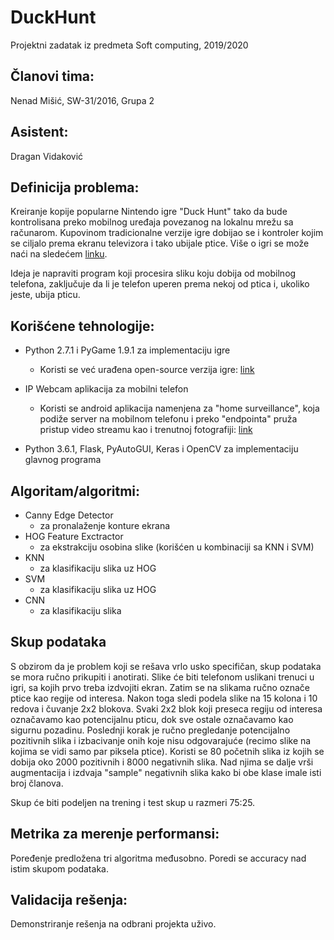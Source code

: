 # DuckHunt
Projektni zadatak iz predmeta Soft computing, 2019/2020


## Članovi tima:
   Nenad Mišić, SW-31/2016, Grupa 2


## Asistent:
   Dragan Vidaković

## Definicija problema:
Kreiranje kopije popularne Nintendo igre "Duck Hunt" tako da bude kontrolisana preko mobilnog uređaja povezanog na lokalnu mrežu sa računarom. Kupovinom tradicionalne verzije igre dobijao se i kontroler kojim se ciljalo prema ekranu televizora i tako ubijale ptice. Više o igri se može naći na sledećem [linku](https://en.wikipedia.org/wiki/Duck_Hunt).

Ideja je napraviti program koji procesira sliku koju dobija od mobilnog telefona, zaključuje da li je telefon uperen prema nekoj od ptica i, ukoliko jeste, ubija pticu. 

## Korišćene tehnologije: 

* Python 2.7.1 i PyGame 1.9.1 za implementaciju igre
  * Koristi se već urađena open-source verzija igre: [link](https://www.pygame.org/project-Duck+Hunt+Remake-2045-.html)

* IP Webcam aplikacija za mobilni telefon
  * Koristi se android aplikacija namenjena za "home surveillance", koja podiže server na mobilnom telefonu i preko "endpointa" pruža pristup video streamu kao i trenutnoj fotografiji: [link](https://play.google.com/store/apps/details?id=com.pas.webcam)
 
* Python 3.6.1, Flask, PyAutoGUI, Keras i OpenCV za implementaciju glavnog programa


## Algoritam/algoritmi:
* Canny Edge Detector 
  * za pronalaženje konture ekrana
* HOG Feature Exctractor 
  * za ekstrakciju osobina slike (korišćen u kombinaciji sa KNN i SVM)
* KNN 
  * za klasifikaciju slika uz HOG
* SVM 
  * za klasifikaciju slika uz HOG
* CNN 
  * za klasifikaciju slika

## Skup podataka
S obzirom da je problem koji se rešava vrlo usko specifičan, skup podataka se mora ručno prikupiti i anotirati.
Slike će biti telefonom uslikani trenuci u igri, sa kojih prvo treba izdvojiti ekran. Zatim se na slikama ručno označe ptice kao regije od interesa. Nakon toga sledi podela slike na 15 kolona i 10 redova i čuvanje 2x2 blokova. Svaki 2x2 blok koji preseca regiju od interesa označavamo kao potencijalnu pticu, dok sve ostale označavamo kao sigurnu pozadinu. Poslednji korak je ručno pregledanje potencijalno pozitivnih slika i izbacivanje onih koje nisu odgovarajuće (recimo slike na kojima se vidi samo par piksela ptice). Koristi se 80 početnih slika iz kojih se dobija oko 2000 pozitivnih i 8000 negativnih slika. Nad njima se dalje vrši augmentacija i izdvaja "sample" negativnih slika kako bi obe klase imale isti broj članova.

Skup će biti podeljen na trening i test skup u razmeri 75:25.

## Metrika za merenje performansi:
Poređenje predložena tri algoritma međusobno.
Poredi se accuracy nad istim skupom podataka.

## Validacija rešenja:
Demonstriranje rešenja na odbrani projekta uživo.
